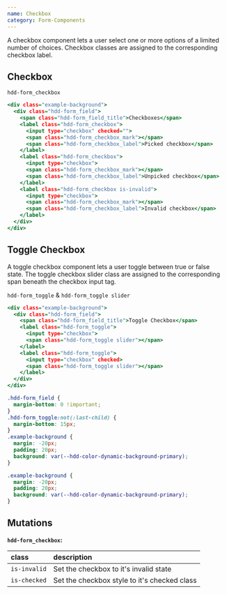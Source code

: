 ```yaml
---
name: Checkbox
category: Form-Components
---
```


A checkbox component lets a user select one or more options of a limited number of choices. 
Checkbox classes are assigned to the corresponding checkbox label.

## Checkbox
`hdd-form_checkbox`

```checkbox.html
<div class="example-background">
  <div class="hdd-form_field">
    <span class="hdd-form_field_title">Checkboxes</span>
    <label class="hdd-form_checkbox">
      <input type="checkbox" checked="">
      <span class="hdd-form_checkbox_mark"></span>
      <span class="hdd-form_checkbox_label">Picked checkbox</span>
    </label>
    <label class="hdd-form_checkbox">
      <input type="checkbox">
      <span class="hdd-form_checkbox_mark"></span>
      <span class="hdd-form_checkbox_label">Unpicked checkbox</span>
    </label>
    <label class="hdd-form_checkbox is-invalid">
      <input type="checkbox">
      <span class="hdd-form_checkbox_mark"></span>
      <span class="hdd-form_checkbox_label">Invalid checkbox</span>
    </label>
  </div>
</div>
```

## Toggle Checkbox

A toggle checkbox component lets a user toggle between true or false state.
The toggle checkbox slider class are assigned to the corresponding span beneath the checkbox input tag.
<br>

`hdd-form_toggle` & `hdd-form_toggle slider`
```toggle.html
<div class="example-background">
  <div class="hdd-form_field">
    <span class="hdd-form_field_title">Toggle Checkbox</span>
    <label class="hdd-form_toggle">
      <input type="checkbox">
      <span class="hdd-form_toggle slider"></span>
    </label>
    <label class="hdd-form_toggle">
      <input type="checkbox" checked>
      <span class="hdd-form_toggle slider"></span>
    </label>
  </div>
</div>
```
```toggle.css  hidden
.hdd-form_field {
  margin-bottom: 0 !important;
}
.hdd-form_toggle:not(:last-child) {
  margin-bottom: 15px;
}
.example-background {
  margin: -20px;
  padding: 20px;
  background: var(--hdd-color-dynamic-background-primary);
}
```

```checkbox.css hidden
.example-background {
  margin: -20px;
  padding: 20px;
  background: var(--hdd-color-dynamic-background-primary);
}
```

## Mutations
**`hdd-form_checkbox`:**

| class | description|
| :--- | :--- |
| `is-invalid` | Set the checkbox to it's invalid state |
| `is-checked` | Set the checkbox style to it's checked class |

